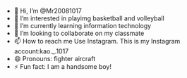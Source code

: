 - 👋 Hi, I’m @Mr20081017
- 👀 I’m interested in playimg basketball and volleyball
- 🌱 I’m currently learning information technology
- 💞️ I’m looking to collaborate on my classmate
- 📫 How to reach me  Use Instagram. This is my Instagram account:kao._.1017
- 😄 Pronouns: fighter aircraft
- ⚡ Fun fact: I am a handsome boy!

<!---
Mr20081017/Mr20081017 is a ✨ special ✨ repository because its `README.md` (this file) appears on your GitHub profile.
You can click the Preview link to take a look at your changes.
--->
